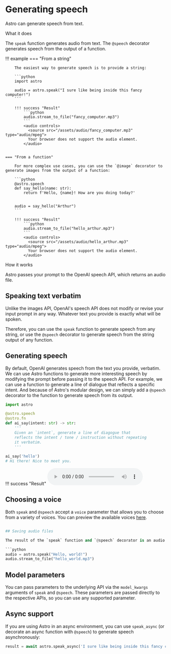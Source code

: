 # Generating speech

Astro can generate speech from text. 

<div class="admonition abstract">
  <p class="admonition-title">What it does</p>
  <p>
    The <code>speak</code> function generates audio from text. The <code>@speech</code> decorator generates speech from the output of a function.
  </p>
</div>



!!! example
    === "From a string"

        The easiest way to generate speech is to provide a string:
        
        ```python
        import astro

        audio = astro.speak("I sure like being inside this fancy computer!")
        ```

        !!! success "Result"
            ```python
            audio.stream_to_file("fancy_computer.mp3")
            ```
            <audio controls>
              <source src="/assets/audio/fancy_computer.mp3" type="audio/mpeg">
              Your browser does not support the audio element.
            </audio>

        
    === "From a function"

        For more complex use cases, you can use the `@image` decorator to generate images from the output of a function:
        
        ```python
        @astro.speech
        def say_hello(name: str):
            return f'Hello, {name}! How are you doing today?'
        

        audio = say_hello("Arthur")
        ```

        !!! success "Result"
            ```python
            audio.stream_to_file("hello_arthur.mp3")
            ```
            <audio controls>
              <source src="/assets/audio/hello_arthur.mp3" type="audio/mpeg">
              Your browser does not support the audio element.
            </audio>

<div class="admonition info">
  <p class="admonition-title">How it works</p>
  <p>
    Astro passes your prompt to the OpenAI speech API, which returns an audio file.
  </p>
</div>

## Speaking text verbatim

Unlike the images API, OpenAI's speech API does not modify or revise your input prompt in any way. Whatever text you provide is exactly what will be spoken. 

Therefore, you can use the `speak` function to generate speech from any string, or use the `@speech` decorator to generate speech from the string output of any function.




## Generating speech
By default, OpenAI generates speech from the text you provide, verbatim. We can use Astro functions to generate more interesting speech by modifying the prompt before passing it to the speech API. For example, we can use a function to generate a line of dialogue that reflects a specific intent. And because of Astro's modular design, we can simply add a `@speech` decorator to the function to generate speech from its output.

```python
import astro

@astro.speech
@astro.fn
def ai_say(intent: str) -> str:
    '''
    Given an `intent`, generate a line of diagogue that 
    reflects the intent / tone / instruction without repeating 
    it verbatim.
    '''
    
ai_say('hello') 
# Hi there! Nice to meet you.
```

!!! success "Result"
    <audio controls>
      <source src="/assets/audio/ai_say.mp3" type="audio/mpeg">
      Your browser does not support the audio element.
    </audio>

## Choosing a voice

Both `speak` and `@speech` accept a `voice` parameter that allows you to choose from a variety of voices. You can preview the available voices [here](https://platform.openai.com/docs/guides/text-to-speech/voice-options).

```python

## Saving audio files

The result of the `speak` function and `@speech` decorator is an audio stream. You can save this stream to disk like this:

```python
audio = astro.speak("Hello, world!")
audio.stream_to_file("hello_world.mp3")
```


## Model parameters
You can pass parameters to the underlying API via the `model_kwargs` arguments of `speak` and `@speech`. These parameters are passed directly to the respective APIs, so you can use any supported parameter.


## Async support

If you are using Astro in an async environment, you can use `speak_async` (or decorate an async function with `@speech`) to generate speech asynchronously:

```python
result = await astro.speak_async('I sure like being inside this fancy computer!')
```
